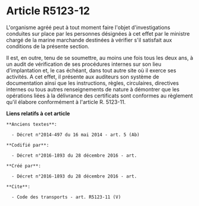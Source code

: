 # Article R5123-12

L'organisme agréé peut à tout moment faire l'objet d'investigations conduites sur place par les personnes désignées à cet
effet par le ministre chargé de la marine marchande destinées à vérifier s'il satisfait aux conditions de la présente
section. 

Il est, en outre, tenu de se soumettre, au moins une fois tous les deux ans, à un audit de vérification de ses procédures
internes sur son lieu d'implantation et, le cas échéant, dans tout autre site où il exerce ses activités. A cet effet, il
présente aux auditeurs son système de documentation ainsi que les instructions, règles, circulaires, directives internes ou
tous autres renseignements de nature à démontrer que les opérations liées à la délivrance des certificats sont conformes au
règlement qu'il élabore conformément à l'article R. 5123-11.

**Liens relatifs à cet article**

	**Anciens textes**:

	  - Décret n°2014-497 du 16 mai 2014 - art. 5 (Ab)

	**Codifié par**:

	  - Décret n°2016-1893 du 28 décembre 2016 - art.

	**Créé par**:

	  - Décret n°2016-1893 du 28 décembre 2016 - art.

	**Cite**:

	  - Code des transports - art. R5123-11 (V)
